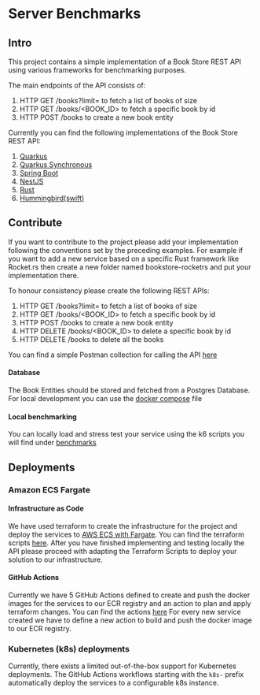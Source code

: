 # Server Benchmarks

## Intro

This project contains a simple implementation of a Book Store REST API using various frameworks for benchmarking purposes.

The main endpoints of the API consists of:

1) HTTP GET /books?limit=<LIMIT> to fetch a list of books of size <LIMIT>
2) HTTP GET /books/<BOOK_ID> to fetch a specific book by id
3) HTTP POST /books to create a new book entity

Currently you can find the following implementations of the Book Store REST API:

1) [Quarkus](./bookstore-quarkus-reactive)
2) [Quarkus Synchronous](./bookstore-quarkus-sync)
3) [Spring Boot](./bookstore-springboot)
4) [NestJS](./bookstore-nestjs)
5) [Rust](./bookstore-actix)
6) [Hummingbird(swift)](./bookstore-hummingbird)

## Contribute

If you want to contribute to the project please add your implementation following the conventions set by the preceding examples. 
For example if you want to add a new service based on a specific Rust framework like Rocket.rs then create a new folder named
bookstore-rocketrs and put your implementation there. 

To honour consistency please create the following REST APIs:

1) HTTP GET /books?limit=<LIMIT> to fetch a list of books of size <LIMIT>
2) HTTP GET /books/<BOOK_ID> to fetch a specific book by id
3) HTTP POST /books to create a new book entity
4) HTTP DELETE /books/<BOOK_ID> to delete a specific book by id
5) HTTP DELETE /books to delete all the books

You can find a simple Postman collection for calling the API [here](postman)

#### Database

The Book Entities should be stored and fetched from a Postgres Database. For local development you can use the [docker compose](docker-compose.yml) file

#### Local benchmarking

You can locally load and stress test your service using the k6 scripts you will find under [benchmarks](/benchmarks)


## Deployments

### Amazon ECS Fargate

#### Infrastructure as Code

We have used terraform to create the infrastructure for the project and deploy the services to [AWS ECS with Fargate](https://docs.aws.amazon.com/AmazonECS/latest/developerguide/AWS_Fargate.html). You can find the terraform scripts [here](./terraform).
After you have finished implementing and testing locally the API please proceed with adapting the Terraform Scripts to deploy your solution to our infrastructure.

#### GitHub Actions

Currently we have 5 GitHub Actions defined to create and push the docker images for the services to our ECR registry and an action to plan and apply terraform changes. You can find the actions [here](./.github)
For every new service created we have to define a new action to build and push the docker image to our ECR registry.



### Kubernetes (k8s) deployments

Currently, there exists a limited out-of-the-box support for Kubernetes deployments. 
The GitHub Actions workflows starting with the `k8s-` prefix automatically deploy the services to a configurable k8s instance.
